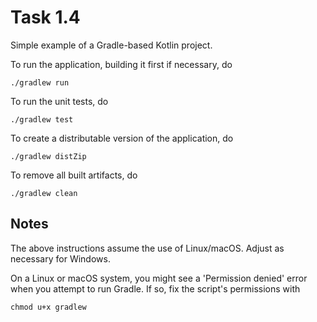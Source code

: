 # Task 1.4

Simple example of a Gradle-based Kotlin project.

To run the application, building it first if necessary, do

    ./gradlew run

To run the unit tests, do

    ./gradlew test

To create a distributable version of the application, do

    ./gradlew distZip

To remove all built artifacts, do

    ./gradlew clean

## Notes

The above instructions assume the use of Linux/macOS. Adjust as necessary
for Windows.

On a Linux or macOS system, you might see a 'Permission denied' error when
you attempt to run Gradle. If so, fix the script's permissions with

    chmod u+x gradlew
